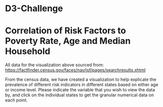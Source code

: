 # D3-Challenge

# Correlation of Risk Factors to Poverty Rate, Age and Median Household
All data for the visualization above sourced from: https://factfinder.census.gov/faces/nav/jsf/pages/searchresults.xhtml

From the census data, we have created a visualization to help explicate the prevalence of different risk indicators in different states based on either age or income level. Please indicate the variable that you wish to view the data by, and click on the individual states to get the granular numerical data on each point.

